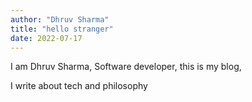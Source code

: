 ```yaml
---
author: "Dhruv Sharma"
title: "hello stranger"
date: 2022-07-17
---
```


I am Dhruv Sharma, Software developer, this is my blog,


I write about tech and philosophy

